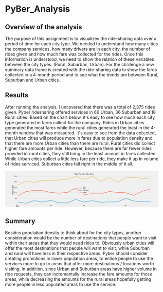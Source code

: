 # PyBer_Analysis

## Overview of the analysis
The purpose of this assignment is to visualizes the ride-sharing data over a period of time for each city type. We needed to understand how many cities the company services, how many drivers are in each city, the number of rides given and how much fare was collected for the rides. Once this information is understood, we need to show the relation of these variables between the city types. (Rural, Suburban, Urban). For the challenge a new summary data frame is created with the ride-sharing data to show the fares collected in a 4-month period and to see what the trends are between Rural, Suburban and Urban cities.

## Results
After running the analysis, I uncovered that there was a total of 2,375 rides given.  Pyber ridesharing offered services in 66 Urban, 36 Suburban and 18 Rural cities.  Based on the chart below, it's easy to see how much each city type generated in fares collect for the company. Rides in Urban cities generated the most fares while the rural cities generated the least in the 4-month window that was measured.  It's easy to see from the data collected, that Urban cities will produce more in fares due to population density and that there are more Urban cities than there are rural.  Rural cities did collect higher fare amounts per ride. However, because there are far fewer rides provided in rural cities, they still bring in the least amount in fares collected.  While Urban cities collect a little less fare per ride, they make it up in volume of rides serviced. Suburban cities fall right in the middle of it all.

![Pyber_fare_summary](Analysis/Pyber_fare_summary.png)

## Summary
Besides population density to think about for the city types, another consideration would be the number of destinations that people want to visit within their areas that they would need rides to.  Obviously urban cities will offer the most destinations that people will want to visit, while Suburban and rural will have less in their respective areas.  Pyber should consider creating promotions in lower population areas, to entice people to use the services more to go to areas that offer more destinations / locations worth visiting.  In addition, since Urban and Suburban areas have higher volume in ride requests, they can incrementally increase the fare amounts for those areas, while decreasing the amounts for the rural areas hopefully getting more people in less populated areas to use the service.

